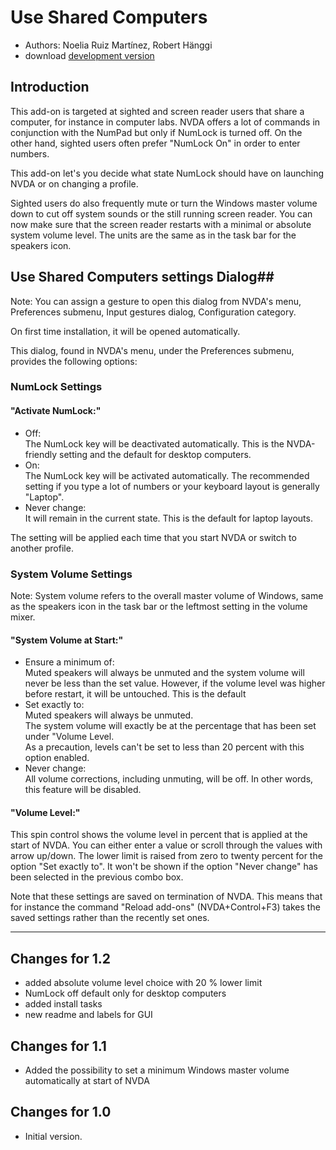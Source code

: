 # Use Shared Computers #
* Authors: Noelia Ruiz Martínez, Robert Hänggi
* download [development version][2]

## Introduction
This add-on is targeted at sighted and screen reader users that share a computer, for instance in computer labs. 
NVDA offers a lot of commands in conjunction with the NumPad but only if NumLock is turned off.
On the other hand, sighted users often prefer "NumLock On" in order to enter numbers.

This add-on let's you decide what state NumLock should have on launching NVDA or on changing a profile.

Sighted users do also frequently mute or turn the Windows master volume down to cut off 
system sounds or the still running screen reader.
You can now make sure that the screen reader restarts with a minimal or absolute system volume level. 
The units are the same as in the task bar for the speakers icon.

## Use Shared Computers settings Dialog##

Note: You can assign a gesture to open this dialog from NVDA's menu, Preferences submenu, Input gestures dialog, Configuration category.

On first time installation, it will be opened automatically.

This dialog, found in NVDA's menu, under the Preferences submenu, provides the following options:

### NumLock Settings
#### "Activate NumLock:"

- Off:  
  The NumLock key will be  deactivated automatically.
   This is the NVDA-friendly setting and the default for desktop computers. 
- On:  
  The NumLock key will be activated automatically.
  The recommended setting if you type a lot of numbers or your keyboard layout is generally "Laptop".
- Never  change:  
  It will remain in the current state.
  This is the default for laptop layouts.

The setting will be applied each time that you start NVDA or switch to another profile.

### System Volume Settings

Note: System volume refers to the overall master volume of Windows, 
same as the speakers icon in the task bar or the leftmost setting in the volume mixer.
#### "System Volume at Start:"

- Ensure a minimum of:  
  Muted speakers will always be unmuted and the system volume will  never be less than the set value.
  However, if the volume level was higher before restart, it will be untouched.
  This is the default
- Set exactly to:  
  Muted speakers will always be unmuted.  
  The system volume will exactly be at the percentage that has been  set under "Volume Level.  
  As a precaution, levels can't be set to less than 20 percent with this option enabled.
- Never change:  
  All volume corrections, including unmuting, will be off.
  In other words, this feature will be disabled.

#### "Volume Level:"
This spin control shows the volume level in percent that is applied at the start of NVDA. 
You can either enter a value or scroll through the values with arrow up/down.
The lower limit is raised from zero to twenty percent for the option "Set exactly to".
It won't be shown if the option "Never change" has been selected in the previous combo box.

Note that these settings are saved on termination of NVDA.
This means that for instance the command "Reload add-ons" (NVDA+Control+F3) 
takes the saved settings rather than the recently set ones.

---

## Changes for 1.2 ##

* added absolute volume level choice with 20 % lower limit
* NumLock off default only for desktop computers
* added install tasks
* new readme and labels for GUI

## Changes for 1.1 ##

* Added the possibility to set a minimum Windows master volume automatically at start of NVDA

## Changes for 1.0 ##

* Initial version.

[2]: https://github.com/nvdaes/numLockManager/releases/download/1.-dev/numLockManager-1.1-dev.nvda-addon
